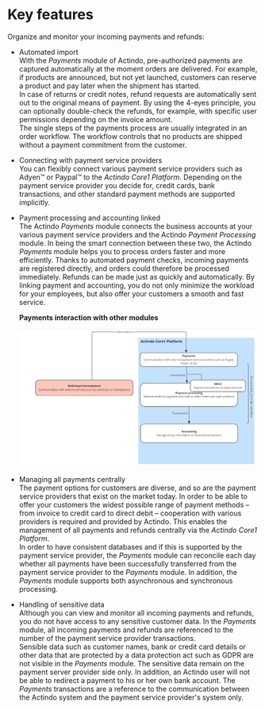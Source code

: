 # Key features
Organize and monitor your incoming payments and refunds:   


<!---Hallo Stefan, die folgenden Infos sind hauptsächlich von der Website. Ich bin mir da nicht sicher, ob das alles so stimmt-->

- Automated import  
With the *Payments* module of Actindo, pre-authorized payments are captured automatically at the moment orders are delivered. For example, if products are announced, but not yet launched, customers can reserve a product and pay later when the shipment has started.  
In case of returns or credit notes, refund requests are automatically sent out to the original means of payment. By using the 4-eyes principle, you can optionally double-check the refunds, for example, with specific user permissions depending on the invoice amount.  
The single steps of the payments process are usually integrated in an order workflow. The workflow controls that no products are shipped without a payment commitment from the customer.


- Connecting with payment service providers  
You can flexibly connect various payment service providers such as Adyen&trade; or Paypal&trade; to the *Actindo Core1 Platform*. Depending on the payment service provider you decide for, credit cards, bank transactions, and other standard payment methods are supported implicitly.

-  Payment processing and accounting linked   
 The Actindo *Payments* module connects the business accounts at your various payment service providers and the Actindo *Payment Processing* module. In being the smart connection between these two, the Actindo *Payments* module helps you to process orders faster and more efficiently.  Thanks to automated payment checks, incoming payments are registered directly, and orders could therefore be processed immediately. Refunds can be made just as quickly and automatically. By linking payment and accounting, you do not only minimize the workload for your employees, but also offer your customers a smooth and fast service.

     **Payments interaction with other modules** 

    ![Payments interaction with other modules](../../Assets/Screenshots/Payments/Overview/PaymentsProcessModules.png "[Payments interaction with other modules]")


-  Managing all payments centrally   
The payment options for customers are diverse, and so are the payment service providers that exist on the market today. In order to be able to offer your customers the widest possible range of payment methods &ndash; from invoice to credit card to direct debit &ndash; cooperation with various providers is required and provided by Actindo. This enables the management of all payments and refunds centrally via the *Actindo Core1 Platform*.  
In order to have consistent databases and if this is supported by the payment service provider, the *Payments* module can reconcile each day whether all payments have been successfully transferred from the payment service provider to the *Payments* module. In addition, the *Payments* module supports both asynchronous and synchronous processing.


-  Handling of sensitive data  
Although you can view and monitor all incoming payments and refunds, you do not have access to any sensitive customer data. In the *Payments* module, all incoming payments and refunds are referenced to the number of the payment service provider transactions.   
Sensible data such as customer names, bank or credit card details or other data that are protected by a data protection act such as GDPR are not visible in the *Payments* module. 
The sensitive data remain on the payment server provider side only. In addition, an Actindo user will not be able to redirect a payment to his or her own bank account. The *Payments* transactions are a reference to the communication between the Actindo system and the payment service provider's system only. 

